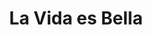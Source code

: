 ---
title: "La Vida es Bella"
url: /ciudad-autonoma-de-buenos-aires/la-vida-es-bella/
shop: tienda
---